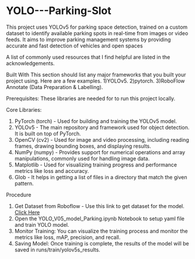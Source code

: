 # YOLO---Parking-Slot
This project uses YOLOv5 for parking space detection, trained on a custom dataset to identify available parking spots in real-time from images or video feeds. It aims to improve parking management systems by providing accurate and fast detection of vehicles and open spaces

A list of commonly used resources that I find helpful are listed in the acknowledgements.

Built With
This section should list any major frameworks that you built your project using. Here are a few examples.
1)YOLOv5.
2)pytorch.
3)RoboFlow Annotate (Data Preparation & Labelling).

Prerequisites:
These libraries are needed for to run this project locally.

Core Libraries:
1) PyTorch (torch) - Used for building and training the YOLOv5 model.
2) YOLOv5 - The main repository and framework used for object detection. It is built on top of PyTorch.
3) OpenCV (cv2) - Used for image and video processing, including reading frames, drawing bounding boxes, and displaying results.
4) NumPy (numpy) - Provides support for numerical operations and array manipulations, commonly used for handling image data.
5) Matplotlib - Used for visualizing training progress and performance metrics like loss and accuracy.
6) Glob - It helps in getting a list of files in a directory that match the given pattern.

Procedure
  1) Get Dataset from Roboflow - Use this link to get dataset for the model. [Click Here](https://universe.roboflow.com/muhammad-syihab-bdynf/parking-space-ipm1b/dataset/4)
  2) Open the YOLO_V05_model_Parking.ipynb Notebook to setup yaml file and train YOLO model.
  3) Monitor Training: You can visualize the training process and monitor the metrics like loss, mAP, precision, and recall.
  4) Saving Model: Once training is complete, the results of the model will be saved in runs/train/yolov5s_results.
